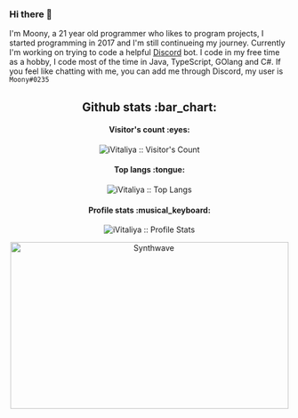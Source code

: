 ### Hi there 👋
I'm Moony, a 21 year old programmer who likes to program projects, I started programming in 2017 and I'm still continueing my journey. 
Currently I'm working on trying to code a helpful <a href="https://discord.com" target="_blank" rel="noopener">Discord</a> bot.
I code in my free time as a hobby, I code most of the time in Java, TypeScript, GOlang and C#. 
If you feel like chatting with me, you can add me through Discord, my user is `Moony#0235`

<!--
**iVitaliya/iVitaliya** is a ✨ _special_ ✨ repository because its `README.md` (this file) appears on your GitHub profile.

Here are some ideas to get you started:

- 🔭 I’m currently working on ...
- 🌱 I’m currently learning ...
- 👯 I’m looking to collaborate on ...
- 🤔 I’m looking for help with ...
- 💬 Ask me about ...
- 📫 How to reach me: ...
- 😄 Pronouns: ...
- ⚡ Fun fact: ...
-->
<h2 align="center">Github stats :bar_chart:</h2>

<h4 align="center">Visitor's count :eyes:</h4>

<p align="center"><img src="https://profile-counter.glitch.me/{iVitaliya}/count.svg" alt="iVitaliya :: Visitor's Count" /></p>

<h4 align="center">Top langs :tongue:</h4>

<p align="center"><img src="https://github-readme-stats.vercel.app/api/top-langs/?username=iVitaliya&langs_count=10&theme=tokyonight&layout=compact" alt="iVitaliya :: Top Langs" /></p>

<h4 align="center">Profile stats :musical_keyboard:</h4>

<p align="center"><img src="https://github-readme-stats.vercel.app/api?username=iVitaliya&show_icons=true&theme=synthwave" alt="iVitaliya :: Profile Stats" /></p>

<p align="center"><img src="https://thumbs.gfycat.com/GoodnaturedFondGaur-size_restricted.gif" alt="Synthwave" height="300" width="500"></p>
